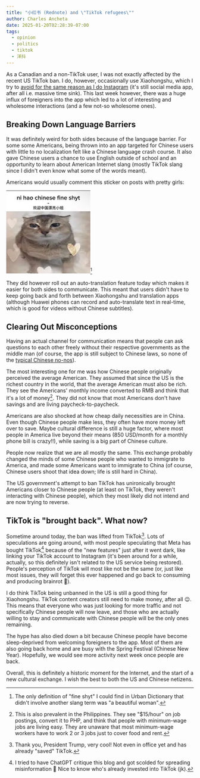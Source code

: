```yaml
---
title: "小红书 (Rednote) and \"TikTok refugees\""
author: Charles Ancheta
date: 2025-01-20T02:28:39-07:00
tags:
  - opinion
  - politics
  - tiktok
  - 洋抖
---
```


As a Canadian and a non-TikTok user, I was not exactly affected by the recent US
TikTok ban. I do, however, occasionally use Xiaohongshu, which I try to
[avoid for the same reason as I do Instagram](/post/my-worst-semester-so-far)
(it's still social media app, after all i.e. massive time sink). This last week
however, there was a huge influx of foreigners into the app which led to a lot
of interesting and wholesome interactions (and a few not-so wholesome ones).

<!-- more -->

## Breaking Down Language Barriers

It was definitely weird for both sides because of the language barrier. For some
some Americans, being thrown into an app targeted for Chinese users with little
to no localization felt like a Chinese language crash course. It also gave
Chinese users a chance to use English outside of school and an opportunity to
learn about American Internet slang (mostly TikTok slang since I didn't even
know what some of the words meant).

Americans would usually comment this sticker on posts with pretty girls:

![A cute cat with the captions "ni hao chinese fine shyt - 欢迎中国漂亮小姐"](./nihao.webp)[^1]

They did however roll out an auto-translation feature today which makes it
easier for both sides to communicate. This meant that users didn't have to keep
going back and forth between Xiaohongshu and translation apps (although Huawei
phones can record and auto-translate text in real-time, which is good for videos
without Chinese subtitles).

## Clearing Out Misconceptions

Having an actual channel for communication means that people can ask questions
to each other freely without their respective governments as the middle man (of
course, the app is still subject to Chinese laws, so none of the
[typical Chinese no-nos](https://en.wikipedia.org/wiki/Internet_censorship_in_China#Specific_examples_of_Internet_censorship)).

The most interesting one for me was how Chinese people originally perceived the
average American. They assumed that since the US is the richest country in the
world, that the average American must also be rich. They see the Americans'
monthly income converted to RMB and think that it's a lot of money[^2]. They did
not know that most Americans don't have savings and are living
paycheck-to-paycheck.

Americans are also shocked at how cheap daily necessities are in China. Even
though Chinese people make less, they often have more money left over to save.
Maybe cultural difference is still a huge factor, where most people in America
live beyond their means (850 USD/month for a monthly phone bill is crazy!!),
while saving is a big part of Chinese culture.

People now realize that we are all mostly the same. This exchange probably
changed the minds of some Chinese people who wanted to immigrate to America, and
made some Americans want to immigrate to China (of course, Chinese users shoot
that idea down; life is still hard in China).

The US government's attempt to ban TikTok has unironically brought Americans
closer to Chinese people (at least on TikTok, they weren't interacting with
Chinese people), which they most likely did not intend and are now trying to
reverse.

## TikTok is "brought back". What now?

Sometime around today, the ban was lifted from TikTok[^3]. Lots of speculations
are going around, with most people speculating that Meta has bought TikTok[^4]
because of the "new features" just after it went dark, like linking your TikTok
account to Instagram (it's been around for a while, actually, so this definitely
isn't related to the US service being restored). People's perception of TikTok
will most like not be the same (or, just like most issues, they will forget this
ever happened and go back to consuming and producing brainrot 🤷).

I do think TikTok being unbanned in the US is still a good thing for
Xiaohongshu. TikTok content creators still need to make money, after all 😉. This
means that everyone who was just looking for more traffic and not specifically
Chinese people will now leave, and those who are actually willing to stay and
communicate with Chinese people will be the only ones remaining.

The hype has also died down a bit because Chinese people have become
sleep-deprived from welcoming foreigners to the app. Most of them are also going
back home and are busy with the Spring Festival (Chinese New Year). Hopefully,
we would see more activity next week once people are back.

Overall, this is definitely a historic moment for the Internet, and the start of
a new cultural exchange. I wish the best to both the US and Chinese netizens.

[^1]: The only definition of "fine shyt" I could find in Urban Dictionary that
didn't involve another slang term was "a beautiful woman".

[^2]: This is also prevalent in the Philippines. They see "$15/hour" on job
postings, convert it to PHP, and think that people with minimum-wage jobs are
living easy. They are unaware that most minimum-wage workers have to work 2 or 3
jobs just to cover food and rent.

[^3]: Thank you, President Trump, very cool! Not even in office yet and has
already "saved" TikTok.

[^4]: I tried to have ChatGPT critique this blog and got scolded for spreading
misinformation 👀 Nice to know who's already invested into TikTok (jk).
